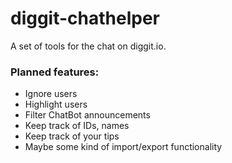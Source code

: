 diggit-chathelper
=================

A set of tools for the chat on diggit.io.

### Planned features:

- Ignore users
- Highlight users
- Filter ChatBot announcements
- Keep track of IDs, names
- Keep track of your tips
- Maybe some kind of import/export functionality

